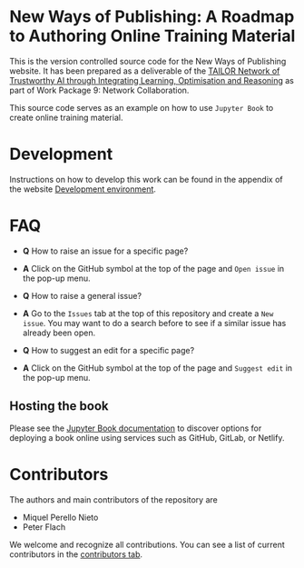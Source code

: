 # New Ways of Publishing: A Roadmap to Authoring Online Training Material

This is the version controlled source code for the New Ways of Publishing
website. It has been prepared as a deliverable of the 
[TAILOR Network of Trustworthy AI through Integrating Learning, Optimisation and Reasoning](https://tailor-network.eu) 
as part of Work Package 9: Network Collaboration. 

This source code serves as an example on how to use `Jupyter Book` to create
online training material.

# Development

Instructions on how to develop this work can be found in the appendix of the
website [Development environment](https://tailor-uob.github.io/new_ways_of_publishing/appendix/development.html).

# FAQ

- **Q** How to raise an issue for a specific page?
- **A** Click on the GitHub symbol at the top of the page and `Open issue` in the
pop-up menu.

- **Q** How to raise a general issue?
- **A** Go to the `Issues` tab at the top of this repository and create a `New
issue`. You may want to do a search before to see if a similar issue has
already been open.

- **Q** How to suggest an edit for a specific page?
- **A** Click on the GitHub symbol at the top of the page and `Suggest edit` in
the pop-up menu.

## Hosting the book

Please see the [Jupyter Book
documentation](https://jupyterbook.org/publish/web.html) to discover options
for deploying a book online using services such as GitHub, GitLab, or Netlify.

# Contributors

The authors and main contributors of the repository are

- Miquel Perello Nieto
- Peter Flach

We welcome and recognize all contributions. You can see a list of current
contributors in the [contributors
tab](https://github.com/TAILOR-UoB/new_ways_of_publishing/graphs/contributors).
